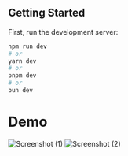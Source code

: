 ## Getting Started

First, run the development server:

```bash
npm run dev
# or
yarn dev
# or
pnpm dev
# or
bun dev
```

# Demo
![Screenshot (1)](https://github.com/SiddharthKoyugura/DocChat/assets/93535758/eb08d9e4-5a19-41fd-a750-22536a3f2309)
![Screenshot (2)](https://github.com/SiddharthKoyugura/DocChat/assets/93535758/1782f7c6-92a8-48fe-b4bb-66e6a3458bac)
